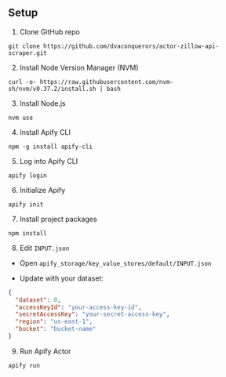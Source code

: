## Setup

1) Clone GitHub repo

```shell
git clone https://github.com/dvaconquerors/actor-zillow-api-scraper.git
```

2) Install Node Version Manager (NVM)

```shell
curl -o- https://raw.githubusercontent.com/nvm-sh/nvm/v0.37.2/install.sh | bash
```

3) Install Node.js

```shell
nvm use
```

4) Install Apify CLI

```shell
npm -g install apify-cli
```

5) Log into Apify CLI

```shell
apify login
```

6) Initialize Apify

```shell
apify init
```

7) Install project packages

```shell
npm install
```

8) Edit `INPUT.json`

- Open `apify_storage/key_value_stores/default/INPUT.json`

- Update with your dataset:
```json
{ 
  "dataset": 0,
  "accessKeyId": "your-access-key-id",
  "secretAccessKey": "your-secret-access-key",
  "region": "us-east-1",
  "bucket": "bucket-name"  
}
```

9) Run Apify Actor

```shell
apify run
```
